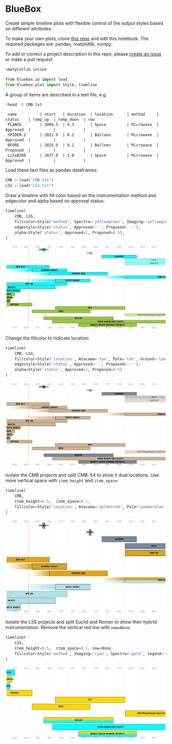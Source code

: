 # BlueBox

Create simple timeline plots with flexible control of the output styles based on different attributes.

To make your own plots, clone [this repo](https://github.com/dkirkby/bluebox.git) and edit this notebook. The required packages are: pandas, matplotlib, numpy.

To add or correct a project description in this repo, please [create an issue](https://github.com/dkirkby/bluebox/issues/new) or make a pull request.


```python
%matplotlib inline
```


```python
from bluebox.io import load
from bluebox.plot import Style, timeline
```

A group of items are described in a text file, e.g.


```python
!head -5 CMB.txt
```

     name          | start   | duration  | location      | method     | status    | ramp_up  | ramp_down  | row
     PLANCK        | 2009.5  | 4.3       | Space         | Microwave  | Approved  |          |            |
     SPIDER-2      | 2021.9  | 0.2       | Balloon       | Microwave  | Approved  |          |            |
     BFORE         | 2025.9  | 0.2       | Balloon       | Microwave  | Proposed  |          |            |
     LiteBIRD      | 2027.0  | 3.0       | Space         | Microwave  | Approved  |          |            |


Load these text files as pandas dataframes:


```python
CMB = load("CMB.txt")
LSS = load("LSS.txt")
```

Draw a timeline with fill color based on the instrumentation method and edgecolor and alpha based on approval status:


```python
timeline(
    CMB, LSS,
    fillcolor=Style('method', Spectro='yellowgreen', Imaging='yellowgreen', Microwave='cyan'),
    edgestyle=Style('status', Approved='-', Proposed='--'),
    alpha=Style('status', Approved=1, Proposed=0.5),
)
```


![png](README_files/README_9_0.png)


Change the fillcolor to indicate location:


```python
timeline(
    CMB, LSS,
    fillcolor=Style('location', Atacama='tan', Pole='tan', Ground='tan', Space='lightslategray', Balloon='lightslategray'),
    edgestyle=Style('status', Approved='-', Proposed='--'),
    alpha=Style('status', Approved=1, Proposed=0.5)
)
```


![png](README_files/README_11_0.png)


Isolate the CMB projects and split CMB-S4 to show it dual locations. Use more vertical space with `item_height` and `item_space`:


```python
timeline(
    CMB,
    item_height=0.5,  item_space=0.1,
    fillcolor=Style('location', Atacama='goldenrod', Pole='powderblue', Space='lightslategray', Balloon='lightslategray', split=True),
)
```


![png](README_files/README_13_0.png)


Isolate the LSS projects and split Euclid and Roman to show their hybrid instrumentation. Remove the vertical red line with `now=None`:


```python
timeline(
    LSS,
    item_height=0.5,  item_space=0.1, now=None,
    fillcolor=Style('method', Imaging='cyan', Spectro='gold', legend='color', split=True),
)
```


![png](README_files/README_15_0.png)

